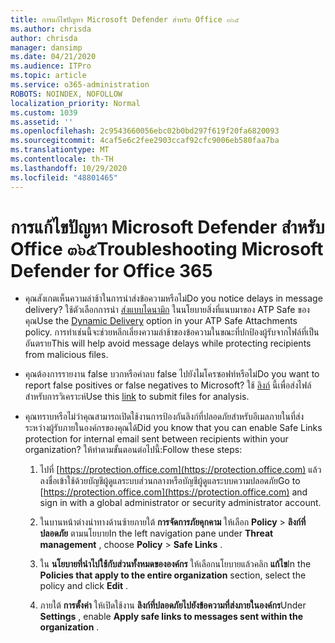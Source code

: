 ```yaml
---
title: การแก้ไขปัญหา Microsoft Defender สำหรับ Office ๓๖๕
ms.author: chrisda
author: chrisda
manager: dansimp
ms.date: 04/21/2020
ms.audience: ITPro
ms.topic: article
ms.service: o365-administration
ROBOTS: NOINDEX, NOFOLLOW
localization_priority: Normal
ms.custom: 1039
ms.assetid: ''
ms.openlocfilehash: 2c9543660056ebc02b0bd297f619f20fa6820093
ms.sourcegitcommit: 4caf5e6c2fee2903ccaf92cfc9006eb580faa7ba
ms.translationtype: MT
ms.contentlocale: th-TH
ms.lasthandoff: 10/29/2020
ms.locfileid: "48801465"
---
```

# <a name="troubleshooting-microsoft-defender-for-office-365"></a><span data-ttu-id="fd007-102">การแก้ไขปัญหา Microsoft Defender สำหรับ Office ๓๖๕</span><span class="sxs-lookup"><span data-stu-id="fd007-102">Troubleshooting Microsoft Defender for Office 365</span></span>

- <span data-ttu-id="fd007-103">คุณสังเกตเห็นความล่าช้าในการนำส่งข้อความหรือไม่</span><span class="sxs-lookup"><span data-stu-id="fd007-103">Do you notice delays in message delivery?</span></span> <span data-ttu-id="fd007-104">ใช้ตัวเลือกการนำ [ส่งแบบไดนามิก](https://docs.microsoft.com/microsoft-365/security/office-365-security/dynamic-delivery-and-previewing) ในนโยบายสิ่งที่แนบมาของ ATP Safe ของคุณ</span><span class="sxs-lookup"><span data-stu-id="fd007-104">Use the [Dynamic Delivery](https://docs.microsoft.com/microsoft-365/security/office-365-security/dynamic-delivery-and-previewing) option in your ATP Safe Attachments policy.</span></span> <span data-ttu-id="fd007-105">การทำเช่นนี้จะช่วยหลีกเลี่ยงความล่าช้าของข้อความในขณะที่ปกป้องผู้รับจากไฟล์ที่เป็นอันตราย</span><span class="sxs-lookup"><span data-stu-id="fd007-105">This will help avoid message delays while protecting recipients from malicious files.</span></span>

- <span data-ttu-id="fd007-106">คุณต้องการรายงาน false บวกหรือค่าลบ false ไปยังไมโครซอฟท์หรือไม่</span><span class="sxs-lookup"><span data-stu-id="fd007-106">Do you want to report false positives or false negatives to Microsoft?</span></span> <span data-ttu-id="fd007-107">ใช้ [ลิงก์](https://www.microsoft.com/wdsi/filesubmission/) นี้เพื่อส่งไฟล์สำหรับการวิเคราะห์</span><span class="sxs-lookup"><span data-stu-id="fd007-107">Use this [link](https://www.microsoft.com/wdsi/filesubmission/) to submit files for analysis.</span></span>

- <span data-ttu-id="fd007-108">คุณทราบหรือไม่ว่าคุณสามารถเปิดใช้งานการป้องกันลิงก์ที่ปลอดภัยสำหรับอีเมลภายในที่ส่งระหว่างผู้รับภายในองค์กรของคุณได้</span><span class="sxs-lookup"><span data-stu-id="fd007-108">Did you know that you can enable Safe Links protection for internal email sent between recipients within your organization?</span></span> <span data-ttu-id="fd007-109">ให้ทำตามขั้นตอนต่อไปนี้:</span><span class="sxs-lookup"><span data-stu-id="fd007-109">Follow these steps:</span></span>

  1. <span data-ttu-id="fd007-110">ไปที่ [https://protection.office.com](https://protection.office.com) แล้วลงชื่อเข้าใช้ด้วยบัญชีผู้ดูแลระบบส่วนกลางหรือบัญชีผู้ดูแลระบบความปลอดภัย</span><span class="sxs-lookup"><span data-stu-id="fd007-110">Go to [https://protection.office.com](https://protection.office.com) and sign in with a global administrator or security administrator account.</span></span>

  2. <span data-ttu-id="fd007-111">ในบานหน้าต่างนำทางด้านซ้ายภายใต้ **การจัดการภัยคุกคาม** ให้เลือก **Policy** \> **ลิงก์ที่ปลอดภัย** ตามนโยบาย</span><span class="sxs-lookup"><span data-stu-id="fd007-111">In the left navigation pane under **Threat management** , choose **Policy** \> **Safe Links** .</span></span>

  3. <span data-ttu-id="fd007-112">ใน **นโยบายที่นำไปใช้กับส่วนทั้งหมดขององค์กร** ให้เลือกนโยบายแล้วคลิก **แก้ไข**</span><span class="sxs-lookup"><span data-stu-id="fd007-112">In the **Policies that apply to the entire organization** section, select the policy and click **Edit** .</span></span>

  4. <span data-ttu-id="fd007-113">ภายใต้ **การตั้งค่า** ให้เปิดใช้งาน **ลิงก์ที่ปลอดภัยไปยังข้อความที่ส่งภายในองค์กร**</span><span class="sxs-lookup"><span data-stu-id="fd007-113">Under **Settings** , enable **Apply safe links to messages sent within the organization** .</span></span>
